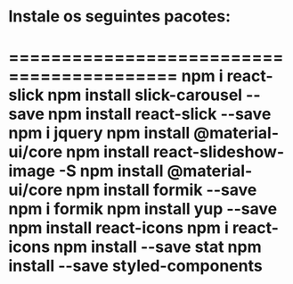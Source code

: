 # Instale os seguintes pacotes:
==========================================
npm i react-slick
npm install slick-carousel --save
npm install react-slick --save
npm i jquery
npm install @material-ui/core
npm install react-slideshow-image -S
npm install @material-ui/core
npm install formik --save
npm i formik 
npm install yup --save
npm install react-icons
npm i react-icons
npm install --save stat
npm install --save styled-components
==========================================

